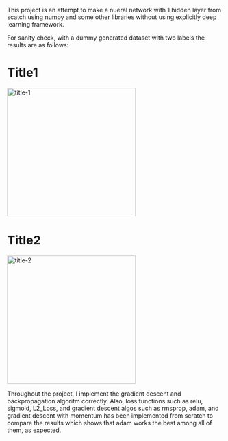 This project is an attempt to make a nueral network with 1 hidden layer from scatch using numpy and some other libraries without using explicitly deep learning framework. 

For sanity check, with a dummy generated dataset with two labels the results are as follows: 

 

<p float="left">
  <h1>Title1</h1><img title="title-1" src="https://user-images.githubusercontent.com/26017262/63592934-ca2ddd80-c580-11e9-9f44-69c392ff976f.png"  width="300" />                                                                                                                                                                                                               <h1>Title2</h1><img src="https://user-images.githubusercontent.com/26017262/63593129-488a7f80-c581-11e9-9f82-a72aee501093.png" title="title-2" width="300" /> 
  
</p>

Throughout the project, I implement the gradient descent and backpropagation algoritm correctly. Also, loss functions such as  relu, sigmoid, L2_Loss, and gradient descent algos such as rmsprop, adam, and gradient descent with momentum has been implemented from scratch to compare the results which shows that adam works the best among all of them, as expected. 


